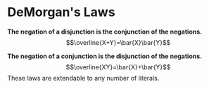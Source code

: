 # DeMorgan's Laws
**The negation of a disjunction is the conjunction of the negations.**
$$\overline{X+Y}=\bar{X}\bar{Y}$$

**The negation of a conjunction is the disjunction of the negations.**
$$\overline{XY}=\bar{X}+\bar{Y}$$
These laws are extendable to any number of literals.